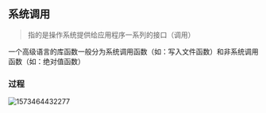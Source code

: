 ## 系统调用

> 指的是操作系统提供给应用程序一系列的接口（调用）

一个高级语言的库函数一般分为系统调用函数（如：写入文件函数）和非系统调用函数（如：绝对值函数）

### 过程

![1573464432277](E:\docsify\docs\操作系统\images\1573464432277.png)

